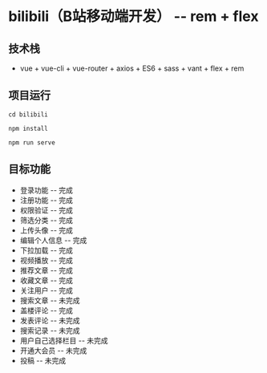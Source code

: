 # bilibili（B站移动端开发） --  rem + flex

## 技术栈  

* vue + vue-cli + vue-router + axios + ES6 + sass + vant + flex + rem  

## 项目运行  

```
cd bilibili
```

```
npm install
```

```
npm run serve
```

## 目标功能  
* 登录功能 -- 完成
* 注册功能 -- 完成
* 权限验证 -- 完成
* 筛选分类 -- 完成
* 上传头像 -- 完成
* 编辑个人信息 -- 完成
* 下拉加载 -- 完成
* 视频播放 -- 完成
* 推荐文章 -- 完成
* 收藏文章 -- 完成
* 关注用户 -- 完成
* 搜索文章 -- 未完成
* 盖楼评论 -- 完成
* 发表评论 -- 未完成
* 搜索记录 -- 未完成
* 用户自己选择栏目 -- 未完成
* 开通大会员 -- 未完成
* 投稿 -- 未完成


